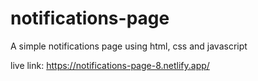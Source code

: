 # notifications-page
A simple notifications page using html, css and javascript

live link: https://notifications-page-8.netlify.app/
